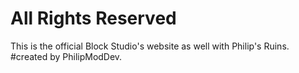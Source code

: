 # All Rights Reserved
This is the official Block Studio's website as
well with Philip's Ruins.
#created by PhilipModDev.

